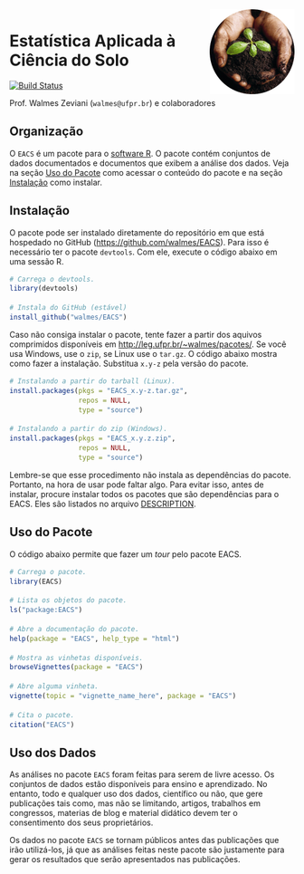 <img src="./vignettes/img/logo.png" width="150px" align="right" display="block">

Estatística Aplicada à Ciência do Solo
======================================

[![Build Status](https://travis-ci.org/walmes/EACS.svg?branch=master)](https://travis-ci.org/walmes/EACS)

Prof. Walmes Zeviani (`walmes@ufpr.br`) e colaboradores

## Organização

O `EACS` é um pacote para o [software R](https://cran.r-project.org/). O
pacote contém conjuntos de dados documentados e documentos que exibem a
análise dos dados. Veja na seção [Uso do Pacote](#uso-do-pacote) como
acessar o conteúdo do pacote e na seção [Instalação](#instalacao) como
instalar.

## Instalação

O pacote pode ser instalado diretamente do repositório em que está
hospedado no GitHub (<https://github.com/walmes/EACS>). Para isso é
necessário ter o pacote `devtools`. Com ele, execute o código abaixo em
uma sessão R.

```r
# Carrega o devtools.
library(devtools)

# Instala do GitHub (estável)
install_github("walmes/EACS")
```

Caso não consiga instalar o pacote, tente fazer a partir dos aquivos
comprimidos disponíveis em <http://leg.ufpr.br/~walmes/pacotes/>. Se
você usa Windows, use o `zip`, se Linux use o `tar.gz`. O código abaixo
mostra como fazer a instalação. Substitua `x.y-z` pela versão do pacote.

```r
# Instalando a partir do tarball (Linux).
install.packages(pkgs = "EACS_x.y-z.tar.gz",
                 repos = NULL,
                 type = "source")

# Instalando a partir do zip (Windows).
install.packages(pkgs = "EACS_x.y.z.zip",
                 repos = NULL,
                 type = "source")
```

Lembre-se que esse procedimento não instala as dependências do
pacote. Portanto, na hora de usar pode faltar algo. Para evitar isso,
antes de instalar, procure instalar todos os pacotes que são
dependências para o EACS. Eles são listados no arquivo
[DESCRIPTION](DESCRIPTION).

## Uso do Pacote

O código abaixo permite que fazer um *tour* pelo pacote EACS.

```r
# Carrega o pacote.
library(EACS)

# Lista os objetos do pacote.
ls("package:EACS")

# Abre a documentação do pacote.
help(package = "EACS", help_type = "html")

# Mostra as vinhetas disponíveis.
browseVignettes(package = "EACS")

# Abre alguma vinheta.
vignette(topic = "vignette_name_here", package = "EACS")

# Cita o pacote.
citation("EACS")
```

## Uso dos Dados

As análises no pacote `EACS` foram feitas para serem de livre acesso. Os
conjuntos de dados estão disponíveis para ensino e aprendizado. No
entanto, todo e qualquer uso dos dados, científico ou não, que gere
publicações tais como, mas não se limitando, artigos, trabalhos em
congressos, materias de blog e material didático devem ter o
consentimento dos seus proprietários.

Os dados no pacote `EACS` se tornam públicos antes das publicações que
irão utilizá-los, já que as análises feitas neste pacote são justamente
para gerar os resultados que serão apresentados nas publicações.

<!------------------------------------------- -->
